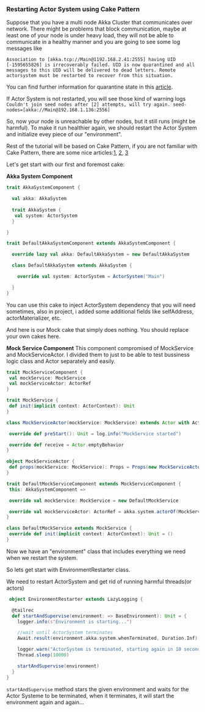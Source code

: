 ### Restarting Actor System using Cake Pattern

Suppose that you have a multi node Akka Cluster that communicates over network. There might be problems that block communication, maybe at least one of your node is under heavy load, they will not be able to 
communicate in a healthy manner and you are going to see some log messages like

`Association to [akka.tcp://Main@1192.168.2.41:2555] having UID [-1595655826] is irrecoverably failed.
 UID is now quarantined and all messages to this UID will be delivered to dead letters.
 Remote actorsystem must be restarted to recover from this situation.`

You can find further information for quarantine state in this [article](https://livingston.io/understanding-akkas-quarantine-state/).

If Actor System is not restarted, you will see those kind of warning logs
` Couldn't join seed nodes after [2] attempts, will try again. seed-nodes=[akka://Main@192.168.1.136:2556]`

So, now your node is unreachable by other nodes, but it still runs (might be harmful).
To make it run healthier again, we should restart the Actor System and initialize evey piece of our "environment".

Rest of the tutorial will be based on Cake Pattern, if you are not familiar with Cake Pattern, there are some nice articles:[1](https://www.cakesolutions.net/teamblogs/2011/12/19/cake-pattern-in-depth), [2](https://medium.com/@itseranga/scala-cake-pattern-e0cd894dae4e), [3](http://jonasboner.com/real-world-scala-dependency-injection-di/) 
 
 Let's get start with our first and foremost cake: 
 
 **Akka System Component**
 
 ```scala
 trait AkkaSystemComponent {
 
   val akka: AkkaSystem
   
   trait AkkaSystem {
    val system: ActorSystem
   }
 
 }
 
 trait DefaultAkkaSystemComponent extends AkkaSystemComponent {
 
   override lazy val akka: DefaultAkkaSystem = new DefaultAkkaSystem
 
   class DefaultAkkaSystem extends AkkaSystem {
 
     override val system: ActorSystem = ActorSystem("Main")
 
   }
 }
 ```
 You can use this cake to inject ActorSystem dependency that you will need sometimes, also in project, i added some additional
 fields like selfAddress, actorMaterializer, etc.
 
 And here is our Mock cake that simply does nothing. You should replace your own cakes here.
 
 **Mock Service Component**
 This component compromised of MockService and MockServiceActor. I divided them to just to be able to test bussiness logic class and Actor separately and easily.
 
 ```scala
trait MockServiceComponent {
  val mockService: MockService
  val mockServiceActor: ActorRef
}

trait MockService {
  def init(implicit context: ActorContext): Unit
}

class MockServiceActor(mockService: MockService) extends Actor with ActorLogging {

  override def preStart(): Unit = log.info("MockService started")

  override def receive = Actor.emptyBehavior
}

object MockServiceActor {
  def props(mockService: MockService): Props = Props(new MockServiceActor(mockService))
}

trait DefaultMockServiceComponent extends MockServiceComponent {
  this: AkkaSystemComponent =>

  override val mockService: MockService = new DefaultMockService

  override val mockServiceActor: ActorRef = akka.system.actorOf(MockServiceActor.props(mockService))
}

class DefaultMockService extends MockService {
  override def init(implicit context: ActorContext): Unit = ()
}
 ```
 
 Now we have an "environment" class that includes everything we need when we restart the system.
 
 So lets get start with EnvironmentRestarter class.
 
 We need to restart ActorSystem and get rid of running harmful threads(or actors)
 
 ```scala
  object EnvironmentRestarter extends LazyLogging {
 
   @tailrec
   def startAndSupervise(environment: => BaseEnvironment): Unit = {
     logger.info(s"Environment is starting...")
 
     //wait until ActorSystem terminates
     Await.result(environment.akka.system.whenTerminated, Duration.Inf)
 
     logger.warn("ActorSystem is terminated, starting again in 10 seconds...")
     Thread.sleep(10000)
 
     startAndSupervise(environment)
   }
 } 
 ```
 `startAndSupervise` method stars the given environment and waits for the Actor Systeme to be terminated, when it terminates,
 it will start the environment again and again...
 
 